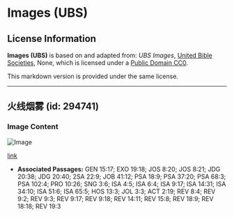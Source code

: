 # Images (UBS)

## License Information

**Images (UBS)** is based on and adapted from: _UBS Images_, [United Bible Societies](https://unitedbiblesocieties.org/), None, which is licensed under a [Public Domain CC0](https://creativecommons.org/public-domain/cc0/).

This markdown version is provided under the same license.



--------------------------------

## 火线烟雾 (id: 294741)

### Image Content

![Image](https://cdn.aquifer.bible/aquifer-content/resources/Media/WEB-0815_smoke_from_fire_line.jpg)

[link](https://cdn.aquifer.bible/aquifer-content/resources/Media/WEB-0815_smoke_from_fire_line.jpg)

* **Associated Passages:** GEN 15:17; EXO 19:18; JOS 8:20; JOS 8:21; JDG 20:38; JDG 20:40; 2SA 22:9; JOB 41:12; PSA 18:9; PSA 37:20; PSA 68:3; PSA 102:4; PRO 10:26; SNG 3:6; ISA 4:5; ISA 6:4; ISA 9:17; ISA 14:31; ISA 34:10; ISA 51:6; ISA 65:5; HOS 13:3; JOL 3:3; ACT 2:19; REV 8:4; REV 9:2; REV 9:3; REV 9:17; REV 9:18; REV 14:11; REV 15:8; REV 18:9; REV 18:18; REV 19:3

